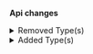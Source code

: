 **Api changes**

<details>
<summary>Removed Type(s)</summary>

- :warning: removed type `AssociateRoleNameChangedMessage`
- :warning: removed type `AssociateRoleNameChangedMessagePayload`
</details>


<details>
<summary>Added Type(s)</summary>

- added type `AssociateRoleNameSetMessage`
- added type `AssociateRoleNameSetMessagePayload`
</details>


